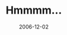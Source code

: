 ---
_schema: default
title: Hmmmm…
link: https://www.geocaching.com/geocache/GCZKJB
owner: whistler & co.
date: 2006-12-02
log_type: Didn't find it
display_coords: N 41° 34.811' W 075° 28.719'
latitude: '41.580183'
longitude: '-75.47865'
first_stage: false
bogus: true
zhanna_log:  >-
  Hi, W & Co.!


  Believe it or not, Rich and I haven’t gone Geocaching since January. Just too many other interesting activities vying for our time and attention. What, then, drew us to search for this cache? Well, it was really just a coincidental combination of two things: having discovered the “source” of the coordinates very early on and hoping to have a chance to see what the fuss was about … and the fact that we were planning on heading in this very direction this weekend anyway to search for some boundary monuments along the PA/NY border.


  For some reason (probably not tree cover this time of year!) signal reception was very spotty when we first began searching. We found ourselves following that arrow along some nice trails which led to interesting ruins, but soon our geo-intuition was warning us that we were probably searching a little “higher” than we should have been. Our GPSr soon agreed with us, so down we went. Another surprise awaited near the gate—turned out to be Hound of fox-and-the-hound and his Mom up from Texas.


  The next hour or so was spent chatting and searching. We know our coordinates were correct, but the four of us just weren’t able to come up with the cache. As we’ve now seen from later logs we must have been right on top of it, but frankly I was getting cold and we still had a few hours of survey mark hunting ahead of us. Better luck to us next time! Perhaps we’ll return to this area for squirrel hunting and take another peek for the cache in the near future.


  Thanks for an interesting challenge and the chance to meet some famous local cachers!


  Zhanna
rich_log:  >-
  When you have correctly solved for the source of the coordinates, you will know it! Zhanna and I have seen this method before. But, for us, there was more to it.


  At the site this morning, three GPS units kept bringing us all back to the same spot (within roughly a 10-15 foot radius) in spite of some very spotty signal reception. Upon our arrival around 9:45am, Zhanna and I initially found ourselves being led from the gated road toward the top of the hill, where we found some fascinating ruins of abutments and other unknown man-made features. We saw a couple of trails leading to this area so it struck us as being a very likely cache location, even for a 1½-star terrain rating. As a matter of fact, we thought it was/is a great idea to bring someone up here for a bit of a history lesson about the place. I’m still wondering what sort of industrial activities were carried out here! We shortly came to realize, however, that the right location was somewhere down below, where our searching had begun only moments ago.


  As we made our way downhill we observed the arrival of two other cachers. We didn’t want to disturb their search efforts at first, but as we approached we conducted the usual cachers’ introductions and discovered, much to our surprise, that this was none other than Chris (the “hound” part of The Fox and Hound team) and his visiting mom from Texas. A pleasure to meet both of you! We exchanged our thoughts about the cache and the location, and then casually joined each other in a more thorough search of the area. Unfortunately, our combined “ground zero” had us in an area that seemed more like a needle-in-a-haystack type of situation for a micro-sized container! There were none of the typical “uniquely obvious” hiding spots we were expecting, except for one that we checked quite carefully (or as much as we dared, considering the unsightly matter contained in a part of it!). This item was a bit off from the coordinates. Even now, though, we are still not sure if we were looking in the correct area, despite our faith in the given coordinates. This one really has us buffaloed!!! Hmmmm… I wouldn’t mind going back for another close look. But on a warmer day, of course!!! :sunglasses:


  ~Rich in NEPA~
image_gallery_zh: gallery1
image_gallery_r: gallery2
image_gallery_zh_class: single
image_gallery_r_class: single
post_id: 74
---
